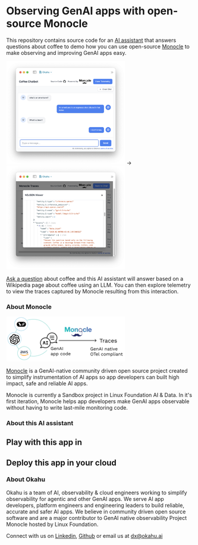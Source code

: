 # Observing GenAI apps with open-source Monocle

This repository contains source code for an [AI assistant](#about-this-ai-assistant) that answers questions about coffee to demo how you can use open-source [Monocle](#about-monocle) to make observing and improving GenAI apps easy.  

<img src="assets/img/coffee-ai-assistant.png" width="320"> -> <img src="assets/img/monocle-trace.png" width="320">

[Ask a question](https://monocle2ai.okahu.io) about coffee and this AI assistant will answer based on a Wikipedia page about coffee using an LLM. You can then explore telemetry to view the traces captured by Monocle resulting from this interaction. 

### About Monocle 

<img src="assets/img/monocle-chat-aws.png" width="320">

[Monocle](http://monocle2ai.org/) is a GenAI-native community driven open source project created to simplify instrumentation of AI apps so app developers can built high impact, safe and reliable AI apps. 

Monocle is currently a Sandbox project in Linux Foundation AI & Data. In it's first iteration, Monocle helps app developers make GenAI apps observable without having to write last-mile monitoring code. 

### About this AI assistant


## Play with this app in 



## Deploy this app in your cloud

### About Okahu 

Okahu is a team of AI, observability & cloud engineers working to simplify observability for agentic and other GenAI apps. We serve AI app developers, platform engineers and engineering leaders to build reliable, accurate and safer AI apps. We believe in community driven open source software and are a major contributor to GenAI native observability Project Monocle hosted by Linux Foundation.

Connect with us on [Linkedin](https://www.linkedin.com/company/99272699/admin/dashboard/), [Github](https://github.com/okahu) or email us at <dx@okahu.ai> 
